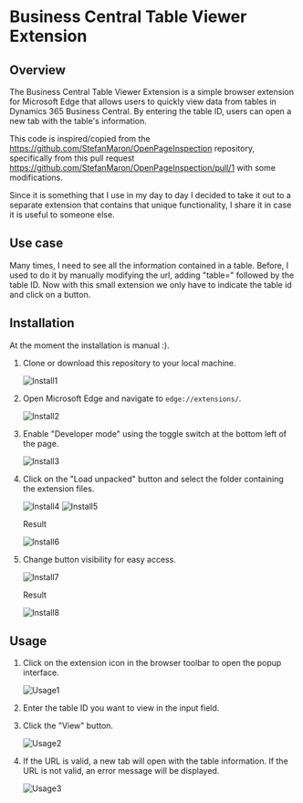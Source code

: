 # Business Central Table Viewer Extension

## Overview

The Business Central Table Viewer Extension is a simple browser extension for Microsoft Edge that allows users to quickly view data from tables in Dynamics 365 Business Central. By entering the table ID, users can open a new tab with the table's information.

This code is inspired/copied from the https://github.com/StefanMaron/OpenPageInspection repository, specifically from this pull request
https://github.com/StefanMaron/OpenPageInspection/pull/1 with some modifications.

Since it is something that I use in my day to day I decided to take it out to a separate extension that contains that unique functionality, I share it in case it is useful to someone else.

## Use case

Many times, I need to see all the information contained in a table. Before, I used to do it by manually modifying the url, adding "table=" followed by the table ID.
Now with this small extension we only have to indicate the table id and click on a button.

## Installation

At the moment the installation is manual :).
1. Clone or download this repository to your local machine.

    ![Install1](/Res/Install1.png)
2. Open Microsoft Edge and navigate to `edge://extensions/`.
   
    ![Install2](/Res/Install2.png)
3. Enable "Developer mode" using the toggle switch at the bottom left of the page.
   
    ![Install3](/Res/Install3.png)
4. Click on the "Load unpacked" button and select the folder containing the extension files.
   
    ![Install4](/Res/Install4.png)
    ![Install5](/Res/Install5.png)

    Result
    
    ![Install6](/Res/Install6.png)
5. Change button visibility for easy access.

    ![Install7](/Res/Install7.png)
    
    Result
    
    ![Install8](/Res/Install8.png)

## Usage

1. Click on the extension icon in the browser toolbar to open the popup interface.
   
    ![Usage1](/Res/Usage1.png)
2. Enter the table ID you want to view in the input field.
3. Click the "View" button.
   
    ![Usage2](/Res/Usage2.png)
4. If the URL is valid, a new tab will open with the table information. If the URL is not valid, an error message will be displayed.
   
    ![Usage3](/Res/Usage3.png)